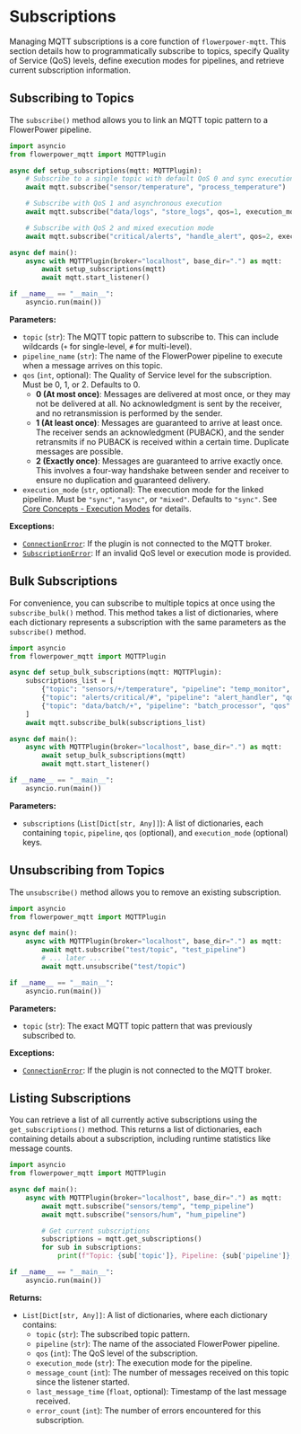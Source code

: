 # Subscriptions

Managing MQTT subscriptions is a core function of `flowerpower-mqtt`. This section details how to programmatically subscribe to topics, specify Quality of Service (QoS) levels, define execution modes for pipelines, and retrieve current subscription information.

## Subscribing to Topics

The `subscribe()` method allows you to link an MQTT topic pattern to a FlowerPower pipeline.

```python
import asyncio
from flowerpower_mqtt import MQTTPlugin

async def setup_subscriptions(mqtt: MQTTPlugin):
    # Subscribe to a single topic with default QoS 0 and sync execution
    await mqtt.subscribe("sensor/temperature", "process_temperature")

    # Subscribe with QoS 1 and asynchronous execution
    await mqtt.subscribe("data/logs", "store_logs", qos=1, execution_mode="async")

    # Subscribe with QoS 2 and mixed execution mode
    await mqtt.subscribe("critical/alerts", "handle_alert", qos=2, execution_mode="mixed")

async def main():
    async with MQTTPlugin(broker="localhost", base_dir=".") as mqtt:
        await setup_subscriptions(mqtt)
        await mqtt.start_listener()

if __name__ == "__main__":
    asyncio.run(main())
```

**Parameters:**

*   `topic` (`str`): The MQTT topic pattern to subscribe to. This can include wildcards (`+` for single-level, `#` for multi-level).
*   `pipeline_name` (`str`): The name of the FlowerPower pipeline to execute when a message arrives on this topic.
*   `qos` (`int`, optional): The Quality of Service level for the subscription. Must be 0, 1, or 2. Defaults to 0.
    *   **0 (At most once)**: Messages are delivered at most once, or they may not be delivered at all. No acknowledgment is sent by the receiver, and no retransmission is performed by the sender.
    *   **1 (At least once)**: Messages are guaranteed to arrive at least once. The receiver sends an acknowledgment (PUBACK), and the sender retransmits if no PUBACK is received within a certain time. Duplicate messages are possible.
    *   **2 (Exactly once)**: Messages are guaranteed to arrive exactly once. This involves a four-way handshake between sender and receiver to ensure no duplication and guaranteed delivery.
*   `execution_mode` (`str`, optional): The execution mode for the linked pipeline. Must be `"sync"`, `"async"`, or `"mixed"`. Defaults to `"sync"`. See [Core Concepts - Execution Modes](../core-concepts.md#execution-modes) for details.

**Exceptions:**

*   [`ConnectionError`](../advanced-topics.md#error-handling): If the plugin is not connected to the MQTT broker.
*   [`SubscriptionError`](../advanced-topics.md#error-handling): If an invalid QoS level or execution mode is provided.

## Bulk Subscriptions

For convenience, you can subscribe to multiple topics at once using the `subscribe_bulk()` method. This method takes a list of dictionaries, where each dictionary represents a subscription with the same parameters as the `subscribe()` method.

```python
import asyncio
from flowerpower_mqtt import MQTTPlugin

async def setup_bulk_subscriptions(mqtt: MQTTPlugin):
    subscriptions_list = [
        {"topic": "sensors/+/temperature", "pipeline": "temp_monitor", "qos": 1, "execution_mode": "async"},
        {"topic": "alerts/critical/#", "pipeline": "alert_handler", "qos": 2, "execution_mode": "sync"},
        {"topic": "data/batch/+", "pipeline": "batch_processor", "qos": 0, "execution_mode": "async"}
    ]
    await mqtt.subscribe_bulk(subscriptions_list)

async def main():
    async with MQTTPlugin(broker="localhost", base_dir=".") as mqtt:
        await setup_bulk_subscriptions(mqtt)
        await mqtt.start_listener()

if __name__ == "__main__":
    asyncio.run(main())
```

**Parameters:**

*   `subscriptions` (`List[Dict[str, Any]]`): A list of dictionaries, each containing `topic`, `pipeline`, `qos` (optional), and `execution_mode` (optional) keys.

## Unsubscribing from Topics

The `unsubscribe()` method allows you to remove an existing subscription.

```python
import asyncio
from flowerpower_mqtt import MQTTPlugin

async def main():
    async with MQTTPlugin(broker="localhost", base_dir=".") as mqtt:
        await mqtt.subscribe("test/topic", "test_pipeline")
        # ... later ...
        await mqtt.unsubscribe("test/topic")

if __name__ == "__main__":
    asyncio.run(main())
```

**Parameters:**

*   `topic` (`str`): The exact MQTT topic pattern that was previously subscribed to.

**Exceptions:**

*   [`ConnectionError`](../advanced-topics.md#error-handling): If the plugin is not connected to the MQTT broker.

## Listing Subscriptions

You can retrieve a list of all currently active subscriptions using the `get_subscriptions()` method. This returns a list of dictionaries, each containing details about a subscription, including runtime statistics like message counts.

```python
import asyncio
from flowerpower_mqtt import MQTTPlugin

async def main():
    async with MQTTPlugin(broker="localhost", base_dir=".") as mqtt:
        await mqtt.subscribe("sensors/temp", "temp_pipeline")
        await mqtt.subscribe("sensors/hum", "hum_pipeline")

        # Get current subscriptions
        subscriptions = mqtt.get_subscriptions()
        for sub in subscriptions:
            print(f"Topic: {sub['topic']}, Pipeline: {sub['pipeline']}, Messages: {sub.get('message_count', 0)}")

if __name__ == "__main__":
    asyncio.run(main())
```

**Returns:**

*   `List[Dict[str, Any]]`: A list of dictionaries, where each dictionary contains:
    *   `topic` (`str`): The subscribed topic pattern.
    *   `pipeline` (`str`): The name of the associated FlowerPower pipeline.
    *   `qos` (`int`): The QoS level of the subscription.
    *   `execution_mode` (`str`): The execution mode for the pipeline.
    *   `message_count` (`int`): The number of messages received on this topic since the listener started.
    *   `last_message_time` (`float`, optional): Timestamp of the last message received.
    *   `error_count` (`int`): The number of errors encountered for this subscription.
